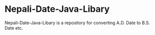 # Nepali-Date-Java-Libary

Nepali-Date-Java-Libary is a repository for converting A.D. Date to B.S. Date  etc.
